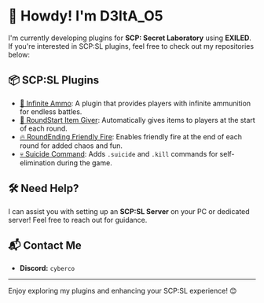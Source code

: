 # 👋 Howdy! I'm D3ltA_O5

I'm currently developing plugins for **SCP: Secret Laboratory** using **EXILED**. If you're interested in SCP:SL plugins, feel free to check out my repositories below:

## 📦 SCP:SL Plugins
- [🔫 Infinite Ammo](https://github.com/D3ltA-O5/Infinite_Ammo): A plugin that provides players with infinite ammunition for endless battles.
- [🎁 RoundStart Item Giver](https://github.com/D3ltA-O5/RoundStart_ItemGiver): Automatically gives items to players at the start of each round.
- [🔥 RoundEnding Friendly Fire](https://github.com/D3ltA-O5/RoundEnding_FF): Enables friendly fire at the end of each round for added chaos and fun.
- [💀 Suicide Command](https://github.com/D3ltA-O5/Suicide_Command): Adds `.suicide` and `.kill` commands for self-elimination during the game.

## 🛠️ Need Help?
I can assist you with setting up an **SCP:SL Server** on your PC or dedicated server! Feel free to reach out for guidance.

## 📬 Contact Me
- **Discord:** `cyberco`

---

Enjoy exploring my plugins and enhancing your SCP:SL experience! 😊
